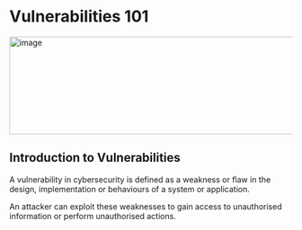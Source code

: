# Vulnerabilities 101

<img width="902" height="174" alt="image" src="https://github.com/user-attachments/assets/65bec57b-d8a9-4b06-9180-b2a078134451" />

## Introduction to Vulnerabilities

A vulnerability in cybersecurity is defined as a weakness or flaw in the design, implementation or behaviours of a system or application. 

An attacker can exploit these weaknesses to gain access to unauthorised information or perform unauthorised actions.



